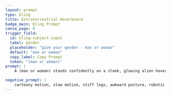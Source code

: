 ```yaml
---
layout: prompt
type: kling
title: Extraterrestrial Hoverboard
badge_main: Kling Prompt
canva_page: 8
trigger_field:
  id: kling-subject-input
  label: Gender
  placeholder: "give your gender - man or woman"
  default: "man or woman"
  copy_label: Copy Prompt
  token: "(man or woman)"
prompt: |
    A (man or woman) stands confidently on a sleek, glowing alien hoverboard as it begins to accelerate smoothly down a misty forest path. The board emits a soft hum and leaves behind faint streaks of violet light as it moves rapidly along the linear perspective of the terrain. The man’s posture is steady and natural, knees slightly bent, with arms subtly adjusting for balance. As he glides forward, the surrounding foliage blurs slightly to emphasize speed. Purple mist swirls dramatically in his wake, illuminated by the hoverboard’s underlight. The man looks ahead with calm focus and anticipation as he’s swiftly transported off screen. Natural and realistic motion throughout.

negative_prompt: |
    cartoony motion, slow motion, stiff legs, awkward posture, robotic gliding, jerky acceleration, glowing errors, pixelation, blank expression, floating glitches, motion blur, unnatural hoverboard movement
---
```

